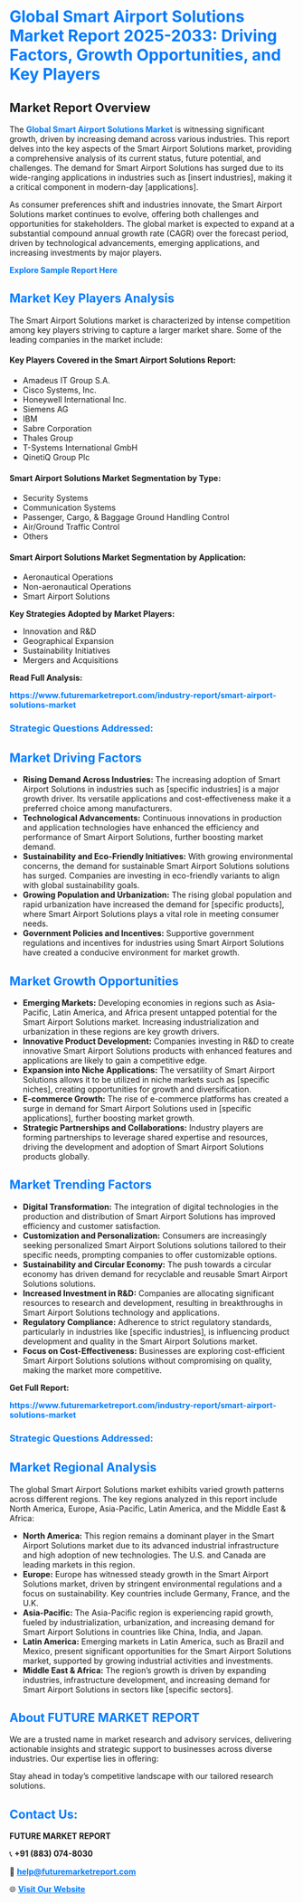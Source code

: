 <h1 style="color: #007BFF;">Global Smart Airport Solutions Market Report 2025-2033: Driving Factors, Growth Opportunities, and Key Players</h1>

<section id="overview">
<h2>Market Report Overview</h2>
<p>The <a href="https://www.futuremarketreport.com/industry-report/smart-airport-solutions-market" style="color: #007BFF; text-decoration: none;"><strong>Global Smart Airport Solutions Market</strong></a> is witnessing significant growth, driven by increasing demand across various industries. This report delves into the key aspects of the Smart Airport Solutions market, providing a comprehensive analysis of its current status, future potential, and challenges. The demand for Smart Airport Solutions has surged due to its wide-ranging applications in industries such as [insert industries], making it a critical component in modern-day [applications].</p>
<p>As consumer preferences shift and industries innovate, the Smart Airport Solutions market continues to evolve, offering both challenges and opportunities for stakeholders. The global market is expected to expand at a substantial compound annual growth rate (CAGR) over the forecast period, driven by technological advancements, emerging applications, and increasing investments by major players.</p>
</section>

<section id="overview">
<p><a href="https://www.futuremarketreport.com/request-sample/reportId=110273" style="color: #007BFF; text-decoration: none;"><strong>Explore Sample Report Here</strong></a></p>
</section>

<section id="key-players">
<h2 style="color: #007BFF;">Market Key Players Analysis</h2>
<p>The Smart Airport Solutions market is characterized by intense competition among key players striving to capture a larger market share. Some of the leading companies in the market include:</p>
<h4>Key Players Covered in the Smart Airport Solutions Report:</h4>
<ul><li>Amadeus IT Group S.A.</li><li>Cisco Systems, Inc.</li><li>Honeywell International Inc.</li><li>Siemens AG</li><li>IBM</li><li>Sabre Corporation</li><li>Thales Group</li><li>T-Systems International GmbH</li><li>QinetiQ Group Plc</li></ul>
<h4>Smart Airport Solutions Market Segmentation by Type:</h4>
<ul><li>Security Systems</li><li>Communication Systems</li><li>Passenger, Cargo, &amp; Baggage Ground Handling Control</li><li>Air/Ground Traffic Control</li><li>Others</li></ul>

<h4>Smart Airport Solutions Market Segmentation by Application:</h4>
<ul><li>Aeronautical Operations</li><li>Non-aeronautical Operations</li><li>Smart Airport Solutions</li></ul>
<p><strong>Key Strategies Adopted by Market Players:</strong></p>
<ul>
<li>Innovation and R&D</li>
<li>Geographical Expansion</li>
<li>Sustainability Initiatives</li>
<li>Mergers and Acquisitions</li>
</ul>
</section>

<section>
<p><strong>Read Full Analysis: </strong></p><a href="https://www.futuremarketreport.com/industry-report/smart-airport-solutions-market" style="color: #007BFF; text-decoration: none;"><strong>https://www.futuremarketreport.com/industry-report/smart-airport-solutions-market</strong></a>
<h3 style="color: #007BFF;">Strategic Questions Addressed:</h3>
</section>

<section id="driving-factors">
<h2 style="color: #007BFF;">Market Driving Factors</h2>
<ul>
<li><strong>Rising Demand Across Industries:</strong> The increasing adoption of Smart Airport Solutions in industries such as [specific industries] is a major growth driver. Its versatile applications and cost-effectiveness make it a preferred choice among manufacturers.</li>
<li><strong>Technological Advancements:</strong> Continuous innovations in production and application technologies have enhanced the efficiency and performance of Smart Airport Solutions, further boosting market demand.</li>
<li><strong>Sustainability and Eco-Friendly Initiatives:</strong> With growing environmental concerns, the demand for sustainable Smart Airport Solutions solutions has surged. Companies are investing in eco-friendly variants to align with global sustainability goals.</li>
<li><strong>Growing Population and Urbanization:</strong> The rising global population and rapid urbanization have increased the demand for [specific products], where Smart Airport Solutions plays a vital role in meeting consumer needs.</li>
<li><strong>Government Policies and Incentives:</strong> Supportive government regulations and incentives for industries using Smart Airport Solutions have created a conducive environment for market growth.</li>
</ul>
</section>

<section id="growth-opportunities">
<h2 style="color: #007BFF;">Market Growth Opportunities</h2>
<ul>
<li><strong>Emerging Markets:</strong> Developing economies in regions such as Asia-Pacific, Latin America, and Africa present untapped potential for the Smart Airport Solutions market. Increasing industrialization and urbanization in these regions are key growth drivers.</li>
<li><strong>Innovative Product Development:</strong> Companies investing in R&D to create innovative Smart Airport Solutions products with enhanced features and applications are likely to gain a competitive edge.</li>
<li><strong>Expansion into Niche Applications:</strong> The versatility of Smart Airport Solutions allows it to be utilized in niche markets such as [specific niches], creating opportunities for growth and diversification.</li>
<li><strong>E-commerce Growth:</strong> The rise of e-commerce platforms has created a surge in demand for Smart Airport Solutions used in [specific applications], further boosting market growth.</li>
<li><strong>Strategic Partnerships and Collaborations:</strong> Industry players are forming partnerships to leverage shared expertise and resources, driving the development and adoption of Smart Airport Solutions products globally.</li>
</ul>
</section>

<section id="trending-factors">
<h2 style="color: #007BFF;">Market Trending Factors</h2>
<ul>
<li><strong>Digital Transformation:</strong> The integration of digital technologies in the production and distribution of Smart Airport Solutions has improved efficiency and customer satisfaction.</li>
<li><strong>Customization and Personalization:</strong> Consumers are increasingly seeking personalized Smart Airport Solutions solutions tailored to their specific needs, prompting companies to offer customizable options.</li>
<li><strong>Sustainability and Circular Economy:</strong> The push towards a circular economy has driven demand for recyclable and reusable Smart Airport Solutions solutions.</li>
<li><strong>Increased Investment in R&D:</strong> Companies are allocating significant resources to research and development, resulting in breakthroughs in Smart Airport Solutions technology and applications.</li>
<li><strong>Regulatory Compliance:</strong> Adherence to strict regulatory standards, particularly in industries like [specific industries], is influencing product development and quality in the Smart Airport Solutions market.</li>
<li><strong>Focus on Cost-Effectiveness:</strong> Businesses are exploring cost-efficient Smart Airport Solutions solutions without compromising on quality, making the market more competitive.</li>
</ul>
</section>

<section>
<p><strong>Get Full Report: </strong></p><a href="https://www.futuremarketreport.com/industry-report/smart-airport-solutions-market" style="color: #007BFF; text-decoration: none;"><strong>https://www.futuremarketreport.com/industry-report/smart-airport-solutions-market</strong></a>
<h3 style="color: #007BFF;">Strategic Questions Addressed:</h3>
</section>


<section id="regional-analysis">
<h2 style="color: #007BFF;">Market Regional Analysis</h2>
<p>The global Smart Airport Solutions market exhibits varied growth patterns across different regions. The key regions analyzed in this report include North America, Europe, Asia-Pacific, Latin America, and the Middle East & Africa:</p>
<ul>
<li><strong>North America:</strong> This region remains a dominant player in the Smart Airport Solutions market due to its advanced industrial infrastructure and high adoption of new technologies. The U.S. and Canada are leading markets in this region.</li>
<li><strong>Europe:</strong> Europe has witnessed steady growth in the Smart Airport Solutions market, driven by stringent environmental regulations and a focus on sustainability. Key countries include Germany, France, and the U.K.</li>
<li><strong>Asia-Pacific:</strong> The Asia-Pacific region is experiencing rapid growth, fueled by industrialization, urbanization, and increasing demand for Smart Airport Solutions in countries like China, India, and Japan.</li>
<li><strong>Latin America:</strong> Emerging markets in Latin America, such as Brazil and Mexico, present significant opportunities for the Smart Airport Solutions market, supported by growing industrial activities and investments.</li>
<li><strong>Middle East & Africa:</strong> The region’s growth is driven by expanding industries, infrastructure development, and increasing demand for Smart Airport Solutions in sectors like [specific sectors].</li>
</ul>
</section>

<footer>
<h2 style="color: #007BFF;">About FUTURE MARKET REPORT</h2>
<p>We are a trusted name in market research and advisory services, delivering actionable insights and strategic support to businesses across diverse industries. Our expertise lies in offering:</p>

<p>Stay ahead in today’s competitive landscape with our tailored research solutions.</p>

<h2 style="color: #007BFF;">Contact Us:</h2>
<p><strong>FUTURE MARKET REPORT</strong></p>
<p>📞 <strong>+91 (883) 074-8030</strong></p>
<p>📧 <strong><a href="mailto:help@futuremarketreport.com" style="color: #007BFF;">help@futuremarketreport.com</a></strong></p>
<p>🌐 <strong><a href="https://www.futuremarketreport.com/" style="color: #007BFF;">Visit Our Website</a></strong></p>
</footer>